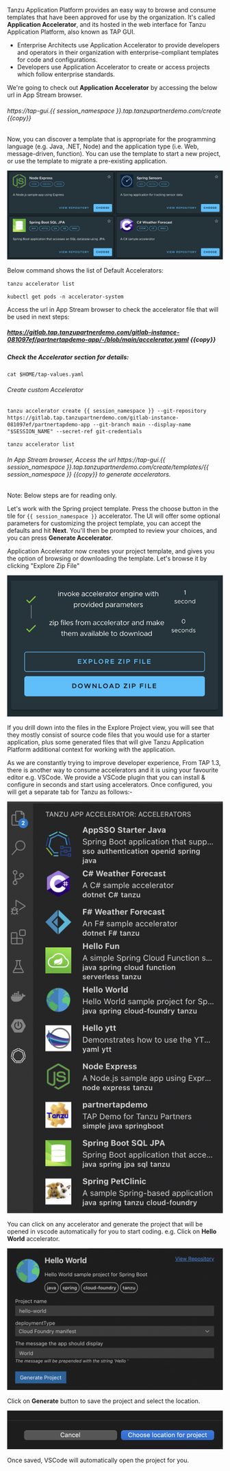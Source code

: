 Tanzu Application Platform provides an easy way to browse and consume templates that have been approved for use by the organization. It's called **Application Accelerator**, and its hosted in the web interface for Tanzu Application Platform, also known as TAP GUI. 
* Enterprise Architects use Application Accelerator to provide developers and operators in their organization with enterprise-compliant templates for code and configurations.
* Developers use Application Accelerator to create or access projects which follow enterprise standards.

We're going to check out **Application Accelerator** by accessing the below url in App Stream browser. 


###### https://tap-gui.{{ session_namespace }}.tap.tanzupartnerdemo.com/create {{copy}}


Now, you can discover a template that is appropriate for the programming language (e.g. Java, .NET, Node) and the application type (i.e. Web, message-driven, function). You can use the template to start a new project, or use the template to migrate a pre-existing application.

![Accelerator Templates](images/acc-templates.png)

Below command shows the list of Default Accelerators: 

```execute
tanzu accelerator list 
```

```execute
kubectl get pods -n accelerator-system
```

Access the url in App Stream browser to check the accelerator file that will be used in next steps: 

##### https://gitlab.tap.tanzupartnerdemo.com/gitlab-instance-081097ef/partnertapdemo-app/-/blob/main/accelerator.yaml {{copy}}

##### Check the Accelerator section for details: 

```execute
cat $HOME/tap-values.yaml
```

###### Create custom Accelerator

```execute
tanzu accelerator create {{ session_namespace }} --git-repository https://gitlab.tap.tanzupartnerdemo.com/gitlab-instance-081097ef/partnertapdemo-app --git-branch main --display-name "$SESSION_NAME" --secret-ref git-credentials
```

```execute
tanzu accelerator list 
```

###### In App Stream browser, Access the url https://tap-gui.{{ session_namespace }}.tap.tanzupartnerdemo.com/create/templates/{{ session_namespace }} {{copy}} to generate accelerators. 

Note: Below steps are for reading only. 

Let's work with the Spring project template. Press the choose button in the tile for `{{ session_namespace }}` accelerator. The UI will offer some optional parameters for customizing the project template, you can accept the defaults and hit **Next**. You'll then be prompted to review your choices, and you can press **Generate Accelerator**.

Application Accelerator now creates your project template, and gives you the option of browsing or downloading the template. Let's browse it by clicking "Explore Zip File"

![Explore Template](images/acc-explore.png)

If you drill down into the files in the Explore Project view, you will see that they mostly consist of source code files that you would use for a starter application, plus some generated files that will give Tanzu Application Platform additional context for working with the application. 

As we are constantly trying to improve developer experience, From TAP 1.3, there is another way to consume accelerators and it is using your favourite editor e.g. VSCode. We provide a VSCode plugin that you can install & configure in seconds and start using accelerators. Once configured, you will get a separate tab for Tanzu as follows:-

![Explore Accelerators](images/app-accelerators-in-vscode.png)

You can click on any accelerator and generate the project that will be opened in vscode automatically for you to start coding.
e.g. Click on **Hello World** accelerator.

![Hello World Accelerator](images/hello-world-accelerator.png)

Click on **Generate** button to save the project and select the location.

![project-location](images/project-location.png)

Once saved, VSCode will automatically open the project for you.
